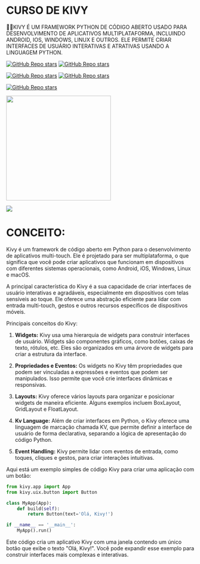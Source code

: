 # CURSO DE KIVY
👨‍⚖️KIVY É UM FRAMEWORK PYTHON DE CÓDIGO ABERTO USADO PARA DESENVOLVIMENTO DE APLICATIVOS MULTIPLATAFORMA, INCLUINDO ANDROID, IOS, WINDOWS, LINUX E OUTROS. ELE PERMITE CRIAR INTERFACES DE USUÁRIO INTERATIVAS E ATRATIVAS USANDO A LINGUAGEM PYTHON. 

[![GitHub Repo stars](https://img.shields.io/badge/VILHALVA-GITHUB-03A9F4?logo=github)](https://github.com/VILHALVA) 
[![GitHub Repo stars](https://img.shields.io/badge/VEJA%20OS-VIDEOS-03A9F4?logo=youtube)](https://www.youtube.com/@vilhalva100/search?query=KIVY)

[![GitHub Repo stars](https://img.shields.io/badge/VEJA-DOCUMENTAÇÃO-03A9F4?logo=google)](https://kivy.org/doc/stable/) 
[![GitHub Repo stars](https://img.shields.io/badge/LINGUAGEM%20DE-PROGRAMAÇÃO-03A9F4?logo=google)](https://github.com/VILHALVA/CURSO-DE-PYTHON)
<br>

[![GitHub Repo stars](https://img.shields.io/badge/-PLAYLIST%20DO%20YOUTUBE-blueviolet)](https://youtube.com/playlist?list=PLsMpSZTgkF5AV1FmALMgW8W-TvrfR3nrs&si=s_Ry13XMexk6nFdS)

<img src="https://upload.wikimedia.org/wikipedia/commons/5/58/Kivy_logo.png" align="center" width="280"> <br>

![](https://i.imgur.com/waxVImv.png)

# CONCEITO:
Kivy é um framework de código aberto em Python para o desenvolvimento de aplicativos multi-touch. Ele é projetado para ser multiplataforma, o que significa que você pode criar aplicativos que funcionam em dispositivos com diferentes sistemas operacionais, como Android, iOS, Windows, Linux e macOS.

A principal característica do Kivy é a sua capacidade de criar interfaces de usuário interativas e agradáveis, especialmente em dispositivos com telas sensíveis ao toque. Ele oferece uma abstração eficiente para lidar com entrada multi-touch, gestos e outros recursos específicos de dispositivos móveis.

Principais conceitos do Kivy:

1. **Widgets:** Kivy usa uma hierarquia de widgets para construir interfaces de usuário. Widgets são componentes gráficos, como botões, caixas de texto, rótulos, etc. Eles são organizados em uma árvore de widgets para criar a estrutura da interface.

2. **Propriedades e Eventos:** Os widgets no Kivy têm propriedades que podem ser vinculadas a expressões e eventos que podem ser manipulados. Isso permite que você crie interfaces dinâmicas e responsivas.

3. **Layouts:** Kivy oferece vários layouts para organizar e posicionar widgets de maneira eficiente. Alguns exemplos incluem BoxLayout, GridLayout e FloatLayout.

4. **Kv Language:** Além de criar interfaces em Python, o Kivy oferece uma linguagem de marcação chamada KV, que permite definir a interface de usuário de forma declarativa, separando a lógica de apresentação do código Python.

5. **Event Handling:** Kivy permite lidar com eventos de entrada, como toques, cliques e gestos, para criar interações intuitivas.

Aqui está um exemplo simples de código Kivy para criar uma aplicação com um botão:

```python
from kivy.app import App
from kivy.uix.button import Button

class MyApp(App):
    def build(self):
        return Button(text='Olá, Kivy!')

if __name__ == '__main__':
    MyApp().run()
```

Este código cria um aplicativo Kivy com uma janela contendo um único botão que exibe o texto "Olá, Kivy!". Você pode expandir esse exemplo para construir interfaces mais complexas e interativas. 